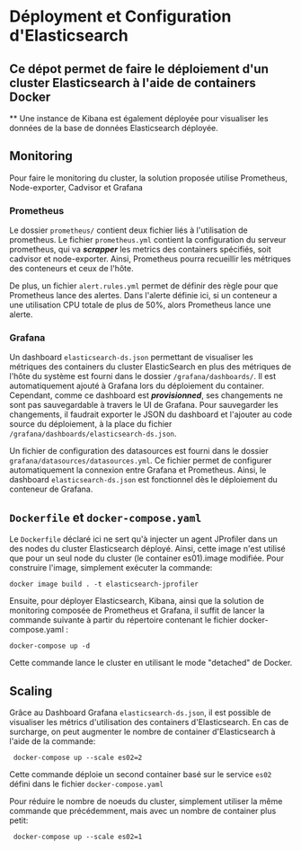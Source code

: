 # Déployment et Configuration d'Elasticsearch

## Ce dépot permet de faire le déploiement d'un cluster Elasticsearch à l'aide de  containers Docker

** Une instance de Kibana est également déployée pour visualiser les données de la base de données Elasticsearch déployée.

## Monitoring

Pour faire le monitoring du cluster, la solution proposée utilise Prometheus, Node-exporter, Cadvisor et Grafana

### Prometheus

Le dossier `prometheus/` contient deux fichier liés à l'utilisation de prometheus. Le fichier `prometheus.yml` contient la configuration du serveur prometheus, qui va ***scrapper*** les metrics des containers spécifiés, soit cadvisor et node-exporter. Ainsi, Prometheus pourra recueillir les métriques des conteneurs et ceux de l'hôte.

De plus, un fichier `alert.rules.yml` permet de définir des règle pour que Prometheus lance des alertes. Dans l'alerte définie ici, si un conteneur a une utilisation CPU totale de plus de 50%, alors Prometheus lance une alerte.

### Grafana

Un dashboard `elasticsearch-ds.json` permettant de visualiser les métriques des containers du cluster ElasticSearch en plus des métriques de l'hôte du système est fourni dans le dossier `/grafana/dashboards/`. Il est automatiquement ajouté à Grafana lors du déploiement du container. Cependant, comme ce dashboard est ***provisionned***, ses changements ne sont pas sauvegardable à travers le UI de Grafana. Pour sauvegarder les changements, il faudrait exporter le JSON du dashboard et l'ajouter au code source du déploiement, à la place du fichier `/grafana/dashboards/elasticsearch-ds.json`.

Un fichier de configuration des datasources est fourni dans le dossier
`grafana/datasources/datasources.yml`. Ce fichier permet de configurer automatiquement la connexion entre Grafana et Prometheus. Ainsi, le dashboard `elasticsearch-ds.json` est fonctionnel dès le déploiement du conteneur de Grafana.

## `Dockerfile` et `docker-compose.yaml`

Le `Dockerfile` déclaré ici ne sert qu'à injecter un agent JProfiler dans un des nodes du cluster Elasticsearch déployé.  Ainsi, cette image n'est utilisé que pour un seul node du cluster (le container es01).image modifiée. Pour construire l'image, simplement exécuter la commande:

<pre><code>docker image build . -t elasticsearch-jprofiler </code></pre>

Ensuite, pour déployer Elasticsearch, Kibana,  ainsi que la solution de monitoring composée de Prometheus et Grafana, il suffit de lancer la commande suivante à partir du répertoire contenant le fichier docker-compose.yaml :

<pre><code>docker-compose up -d </code></pre>
Cette commande lance le cluster en utilisant le mode "detached" de Docker.

## Scaling

Grâce au Dashboard Grafana `elasticsearch-ds.json`, il est possible de visualiser les métrics d'utilisation des containers d'Elasticsearch. En cas de surcharge, on peut augmenter le nombre de container d'Elasticsearch à l'aide de la commande:

<pre><code> docker-compose up --scale es02=2 </code></pre>

Cette commande déploie un second container basé sur le service `es02` défini dans le fichier `docker-compose.yaml`

Pour réduire le nombre de noeuds du cluster, simplement utiliser la même commande que précédemment, mais avec un nombre de container plus petit:
<pre><code> docker-compose up --scale es02=1</code></pre>
